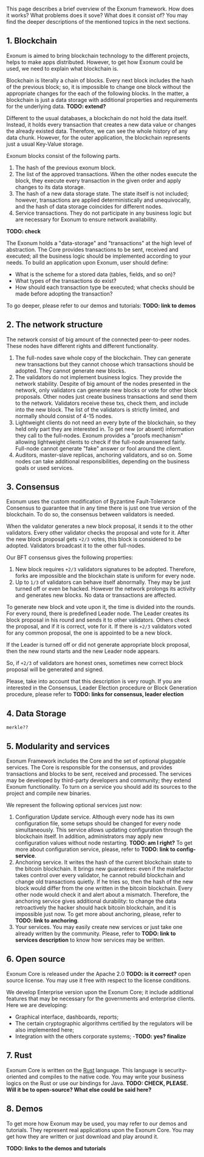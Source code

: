  This page describes a brief overview of the Exonum framework. How does it 
works? What problems does it sove? What does it consist of? You may find the 
deeper descriptions of the mentioned topics in the next sections. 

## 1. Blockchain 

Exonum is aimed to bring blockchain technology to the different projects, helps 
to make apps distributed. However, to get how Exonum could be used, we need to 
explain what blockchain is. 

Blockchain is literally a chain of blocks. Every next block includes the hash of 
the previous block; so, it is impossible to change one block without the 
appropriate changes for the each of the following blocks. In the matter, a 
blockchain is just a data storage with additional properties and requirements 
for the underlying data. **TODO: extend?** 

Different to the usual databases, a blockchain do not hold the data itself. 
Instead, it holds every transaction that creates a new data value or changes the 
already existed data. Therefore, we can see the whole history of any data chunk. 
However, for the outer application, the blockchain represents just a usual 
Key-Value storage. 

Exonum blocks consist of the following parts. 

1. The hash of the previous exonum block. 
2. The list of the approved transactions. When the other nodes execute the 
block, they execute every transaction in the given order and apply changes to 
its data storage. 
3. The hash of a new data storage state. The state itself is not included; 
however, transactions are applied deterministically and unequivocally, and the 
hash of data storage coincides for different nodes. 
4. Service transactions. They do not participate in any business logic but are 
necessary for Exonum to ensure network availability. 

**TODO: check** 

The Exonum holds a "data-storage" and "transactions" at the high level of 
abstraction. The Core provides transactions to be sent, received and executed; 
all the business logic should be implemented according to your needs. To build 
an application upon Exonum, user should define: 

- What is the scheme for a stored data (tables, fields, and so on)? 
- What types of the transactions do exist? 
- How should each transaction type be executed; what checks should be made 
before adopting the transaction? 

To go deeper, please refer to our demos and tutorials: **TODO: link to demos** 

## 2. The network structure 

The network consist of big amount of the connected peer-to-peer nodes. These 
nodes have different rights and different functionality. 

1. The full-nodes save whole copy of the blockchain. They can generate new 
transactions but they cannot choose which transactions should be adopted. They 
cannot generate new blocks. 
2. The validators do not implement business logics. They provide the network 
stability. Despite of big amount of the nodes presented in the network, only 
validators can generate new blocks or vote for other block proposals. Other 
nodes just create business transactions and send them to the network. Validators 
receive these txs, check them, and include into the new block. The list of the 
validators is strictly limited, and normally should consist of 4-15 nodes. 
3. Lightweight clients do not need an every byte of the blockchain, so they held 
only part they are interested in. To get new (or absent) information they call 
to the full-nodes. Exonum provides a "proofs mechanism" allowing lightweight 
clients to check if the full-node answered fairly. Full-node cannot generate 
"fake" answer or fool around the client. 
4. Auditors, master-slave replicas, anchoring validators, and so on. Some nodes 
can take additional responsibilities, depending on the business goals or used 
services. 

## 3. Consensus 

Exonum uses the custom modification of Byzantine Fault-Tolerance Consensus to 
guarantee that in any time there is just one true version of the blockchain. To 
do so, the consensus between validators is needed. 

When the validator generates a new block proposal, it sends it to the other 
validators. Every other validator checks the proposal and vote for it. After the 
new block proposal gets `+2/3` votes, this block is considered to be adopted. 
Validators broadcast it to the other full-nodes. 

Our BFT consensus gives the following properties: 

1. New block requires `+2/3` validators signatures to be adopted. Therefore, 
forks are impossible and the blockchain state is uniform for every node. 
2. Up to `1/3` of validators can behave itself abnormally. They may be just 
turned off or even be hacked. However the network prolongs its activity and 
generates new blocks. No data or transactions are affected. 

To generate new block and vote upon it, the time is divided into the rounds. For 
every round, there is predefined Leader node. The Leader creates its block 
proposal in his round and sends it to other validators. Others check the 
proposal, and if it is correct, vote for it. If there is `+2/3` validators voted 
for any common proposal, the one is appointed to be a new block. 

If the Leader is turned off or did not generate appropriate block proposal, then 
the new round starts and the new Leader node appears. 

So, if `+2/3` of validators are honest ones, sometimes new correct block 
proposal will be generated and signed. 

Please, take into account that this description is very rough. If you are 
interested in the Consensus, Leader Election procedure or Block Generation 
procedure, please refer to **TODO: links for consensus, leader election** 

## 4. Data Storage 

```merkle??``` 

## 5. Modularity and services 

Exonum Framework includes the Core and the set of optional pluggable services. 
The Core is responsible for the consensus, and provides transactions and blocks 
to be sent, received and processed. The services may be developed by third-party 
developers and community; they extend Exonum functionality. To turn on a service 
you should add its sources to the project and compile new binaries. 

We represent the following optional services just now: 

1. Configuration Update service. Although every node has its own configuration 
file, some setups should be changed for every node simultaneously. This service 
allows updating configuration through the blockchain itself. In addition, 
administrators may apply new configuration values without node restarting. 
**TODO: am I right?** To get more about configuration service, please, refer to 
**TODO: link to config-service**. 
2. Anchoring service. It writes the hash of the current blockchain state to the 
bitcoin blockchain. It brings new guarantees: even if the malefactor takes 
control over every validator, he cannot rebuild blockchain and change old 
transactions quietly. If he tries so, then the hash of the new block would 
differ from the one written in the bitcoin blockchain. Every other node would 
check it and alert about a mismatch. Therefore, the anchoring service gives 
additional durability: to change the data retroactively the hacker should hack 
bitcoin blockchain, and it is impossible just now. To get more about anchoring, 
please, refer to **TODO: link to anchoring**. 
3. Your services. You may easily create new services or just take one already 
written by the community. Please, refer to **TODO: link to services 
description** to know how services may be written. 

## 6. Open source 

Exonum Core is released under the Apache 2.0 **TODO: is it correct?** open 
source license. You may use it free with respect to the license conditions. 

We develop Enterprise version upon the Exonum Core; it include additional 
features that may be necessary for the governments and enterprise clients. Here 
we are developing: 

- Graphical interface, dashboards, reports; 
- The certain cryptographic algorithms certified by the regulators will be also 
implemented here; 
- Integration with the others corporate systems; 
-**TODO: yes? finalize** 

## 7. Rust 

Exonum Core is written on the [Rust](https://www.rust-lang.org/) language. This 
language is security-oriented and compiles to the native code. You may write 
your business logics on the Rust or use our bindings for Java. **TODO: CHECK, 
PLEASE. Will it be to open-source? What else could be said here?** 

## 8. Demos 

To get more how Exonum may be used, you may refer to our demos and tutorials. 
They represent real applications upon the Exonum Core. You may get how they are 
written or just download and play around it. 

**TODO: links to the demos and tutorials** 

